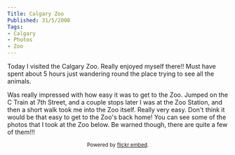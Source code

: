 ```yaml
---
Title: Calgary Zoo
Published: 31/5/2008
Tags:
- Calgary
- Photos
- Zoo
---
```


Today I visited the Calgary Zoo. Really enjoyed myself there!! Must have spent about 5 hours just wandering round the place trying to see all the animals.

Was really impressed with how easy it was to get to the Zoo. Jumped on the C Train at 7th Street, and a couple stops later I was at the Zoo Station, and then a short walk took me into the Zoo itself. Really very easy. Don't think it would be that easy to get to the Zoo's back home! You can see some of the photos that I took at the Zoo below. Be warned though, there are quite a few of them!!!

<div id="flickrembed"></div><small style="display: block; text-align: center; margin: 0 auto;">Powered by <a href="https://flickrembed.com">flickr embed</a>.</small>

<script src="https://flickrembed.com/embed_v2.js.php?source=flickr&layout=responsive&input=72157673850557294&sort=0&by=album&theme=default&scale=fit&skin=default&id=5850544461b40"></script>